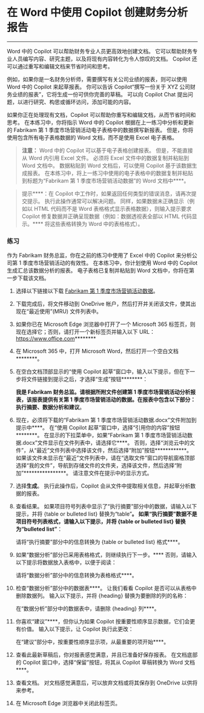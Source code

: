 # 在 Word 中使用 Copilot 创建财务分析报告
---
Word 中的 Copilot 可以帮助财务专业人员更高效地创建文档。 它可以帮助财务专业人员编写内容、研究主题，以及将现有内容转化为令人惊叹的文档。 Copilot 还可以通过重写和编辑文档来节省时间和思考。

例如，如果你是一名财务分析师，需要撰写有关公司业绩的报表，则可以使用 Word 中的 Copilot 来起草报表。 你可以告诉 Copilot“撰写一份关于 XYZ 公司财务业绩的报表”，它将生成一份可供你完善的草稿。 可以向 Copilot Chat 提出问题，以进行研究、构思或循环访问，添加可能的内容。

如果你正在处理现有文档，Copilot 可以帮助你重写和编辑文档，从而节省时间和思考。 在本练习中，你将指示 Word 中的 Copilot 根据在上一练习中分析和更新的 Fabrikam 第 1 季度市场营销活动电子表格中的数据撰写新报表。 但是，你将使用包含所有电子表格数据的 Word 文档，而不是使用 Excel 电子表格。

> **注意：** Word 中的 Copilot 可以基于电子表格创建报表。 但是，不能直接从 Word 内引用 Excel 文件。 必须将 Excel 文件中的数据复制并粘贴到 Word 文档中。 数据粘贴到 Word 文档后，可以使用 Copilot 基于该数据生成报表。 在本练习中，将上一练习中使用的电子表格中的数据复制并粘贴到标题为“Fabrikam 第 1 季度市场营销活动数据”的 Word 文档中****。

> 提示****：在 Copilot 中工作时，如果返回任何类型的错误消息，请再次提交提示。 执行此操作通常可以解决问题。 同样，如果数据未正确显示（例如以 HTML 代码而不是 Word 表格格式显示表格数据），则输入提示要求 Copilot 修复数据并正确呈现数据（例如：数据透视表全部以 HTML 代码显示。**** 将这些表格转换为 Word 中的表格格式）。

### 练习

作为 Fabrikam 财务总监，你在之前的练习中使用了 Excel 中的 Copilot 来分析公司第 1 季度市场营销活动的有效性。 在本练习中，你计划使用 Word 中的 Copilot 生成汇总该数据分析的报表。 电子表格已复制并粘贴到 Word 文档中，你将在第一步下载该文档。

1.  选择以下链接以下载 [Fabrikam 第 1 季度市场营销活动数据](https://edxinteractivepage.blob.core.windows.net/ms-4004/Fabrikam%20Q1%20marketing%20campaign%20data.docx)。
2.  下载完成后，将文件移动到 OneDrive 帐户，然后打开并关闭该文件，使其出现在“最近使用”(MRU) 文件列表中。
3.  如果你已在 Microsoft Edge 浏览器中打开了一个 Microsoft 365 标签页，则现在选择它；否则，请打开一个新标签页并输入以下 URL：https://www.office.com********
4.  在 Microsoft 365 中，打开 Microsoft Word，然后打开一个空白文档********。
5.  在空白文档顶部显示的“使用 Copilot 起草”窗口中，输入以下提示，但在下一步将文件链接到提示之后，才选择“生成”按钮********：
    
    **我是 Fabrikam 财务总监。请根据所附文件创建第 1 季度市场营销活动分析报表，该报表提供有关第 1 季度市场营销活动的数据。在报表中包含以下部分：执行摘要、数据分析和建议**。
6.  现在，必须将下载的“Fabrikam 第 1 季度市场营销活动数据.docx”文件附加到提示中****。 在“使用 Copilot 起草”窗口中，选择“引用你的内容”按钮********。 在显示的下拉菜单中，如果“Fabrikam 第 1 季度市场营销活动数据.docx”文件显示在文件列表中，请选择它****。 否则，选择“浏览云中的文件”，从“最近”文件列表中选择该文件，然后选择“附加”按钮************。 如果该文件未显示在“最近”文件列表中，请在“选取文件”窗口的导航窗格顶部选择“我的文件”，导航到存储文件的文件夹，选择该文件，然后选择“附加”****************。 请注意文件在提示中的显示方式。
7.  选择**生成**。 执行此操作后，Copilot 会从文件中提取相关信息，并起草分析数据的报表。
8.  查看结果。 如果项目符号列表中显示了“执行摘要”部分中的数据，请输入以下提示，并将 \{table or bulleted list\} 替换为“table”************。 如果“执行摘要”数据不是项目符号列表格式，请输入以下提示，并将 \{table or bulleted list\} 替换为“bulleted list”************：
    
    请将“执行摘要”部分中的信息转换为 \{table or bulleted list\} 格式****。
9.  如果“数据分析”部分已采用表格格式，则继续执行下一步。**** 否则，请输入以下提示将数据放入表格中，以便于阅读：
    
    请将“数据分析”部分中的信息转换为表格格式****。
10. 检查“数据分析”部分中的数据表****。 让我们看看 Copilot 是否可以从表格中删除数据列。 输入以下提示，并将 \{heading\} 替换为要删除的列的名称：
    
    在“数据分析”部分中的数据表中，请删除 \{heading\} 列****。
11. 你喜欢“建议”****，但你认为如果 Copilot 按重要性顺序显示数据，它们会更有价值。 输入以下提示，让 Copilot 执行此更改：
    
    在“建议”部分中，按重要性顺序显示项，从最重要的项开始****。
12. 查看此最新草稿后，你对报表感觉满意，并且已准备好保存报表。 在文档底部的 Copilot 窗口中，选择“保留”按钮，将其从 Copilot 草稿转换为 Word 文档****。
13. 查看文档。 对文档感觉满意后，可以放弃文档或将其保存到 OneDrive 以供将来参考。
14. 在 Microsoft Edge 浏览器中关闭此标签页。
